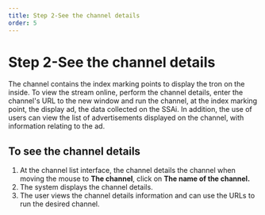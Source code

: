 ```yaml
---
title: Step 2-See the channel details
order: 5
---
```

# Step 2-See the channel details
The channel contains the index marking points to display the tron on the inside. To view the stream online, perform the channel details, enter the channel's URL to the new window and run the channel, at the index marking point, the display ad, the data collected on the SSAi. In addition, the use of users can view the list of advertisements displayed on the channel, with information relating to the ad.

## To see the channel details

1. At the channel list interface, the channel details the channel when moving the mouse to **The channel**, click on **The name of the channel.**
2. The system displays the channel details.
3. The user views the channel details information and can use the URLs to run the desired channel.
